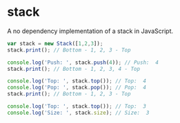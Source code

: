 # stack
A no dependency implementation of a stack in JavaScript.

```javascript
var stack = new Stack([1,2,3]);
stack.print(); // Bottom - 1, 2, 3 - Top

console.log('Push: ', stack.push(4)); // Push:  4
stack.print(); // Bottom - 1, 2, 3, 4 - Top

console.log('Top: ', stack.top()); // Top:  4
console.log('Pop: ', stack.pop()); // Pop:  4
stack.print(); // Bottom - 1, 2, 3 - Top

console.log('Top: ', stack.top()); // Top:  3
console.log('Size: ', stack.size); // Size:  3
```
